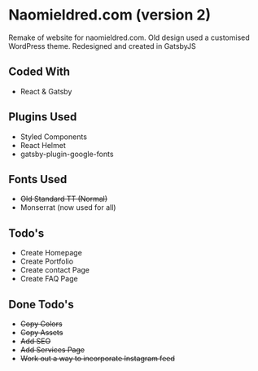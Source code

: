# Naomieldred.com (version 2)

Remake of website for naomieldred.com. Old design used a customised WordPress theme. Redesigned and created in GatsbyJS

## Coded With

- React & Gatsby

## Plugins Used

- Styled Components
- React Helmet
- gatsby-plugin-google-fonts

## Fonts Used

- ~~Old Standard TT (Normal)~~
- Monserrat (now used for all)

## Todo's

- Create Homepage
- Create Portfolio
- Create contact Page
- Create FAQ Page

## Done Todo's

- ~~Copy Colors~~
- ~~Copy Assets~~
- ~~Add SEO~~
- ~~Add Services Page~~
- ~~Work out a way to incorporate Instagram feed~~

